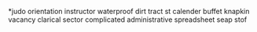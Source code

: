 *judo
orientation
instructor
waterproof
dirt
tract
st
calender
buffet
knapkin
vacancy
clarical
sector
complicated
administrative
spreadsheet
seap
stof

